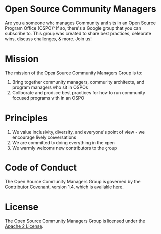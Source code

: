 # Open Source Community Managers

Are you a someone who manages Community and sits in an Open Source Program Office (OSPO)? If so, there's a Google group that you can subscribe to. This group was created to share best practices, celebrate wins, discuss challenges, & more. Join us!


# Mission
The mission of the Open Source Community Managers Group is to:

1. Bring together community managers, community architects, and program managers who sit in OSPOs
2. Collborate and produce best practices for how to run community focused programs with in an OSPO 

# Principles
1. We value inclusivity, diversity, and everyone's point of view - we encourage lively conversations
2. We are committed to doing everything in the open
3. We warmly welcome new contributors to the group

# Code of Conduct
The Open Source Community Managers Group is governed by the [Contributor Covenant](https://www.contributor-covenant.org/), version 1.4, which is available [here](https://www.contributor-covenant.org/version/1/4/code-of-conduct.html).

# License 
The Open Source Community Managers Group is licensed under the [Apache 2 License](https://github.com/OSCMs/OSCM/blob/master/LICENSE).
